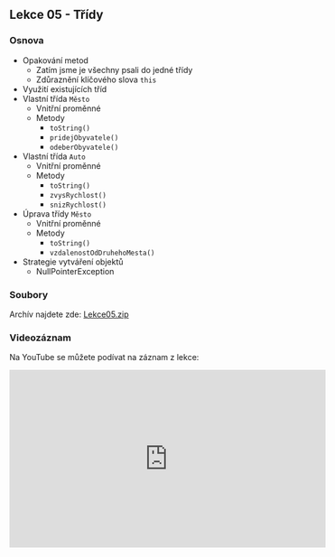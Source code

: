 Lekce 05 - Třídy
----------------

### Osnova

- Opakování metod
    - Zatím jsme je všechny psali do jedné třídy
    - Zdůraznění klíčového slova `this`
- Využití existujících tříd
- Vlastní třída `Město`
    - Vnitřní proměnné
    - Metody
        - `toString()`
        - `pridejObyvatele()`
        - `odeberObyvatele()`
- Vlastní třída `Auto`
    - Vnitřní proměnné
    - Metody
        - `toString()`
        - `zvysRychlost()`
        - `snizRychlost()`
- Úprava třídy `Město`
    - Vnitřní proměnné
    - Metody
        - `toString()`
        - `vzdalenostOdDruhehoMesta()`
- Strategie vytváření objektů
    - NullPointerException

### Soubory

Archív najdete zde: [Lekce05.zip](/data/2020-podzim/java-online/Lekce05.zip)

### Videozáznam

Na YouTube se můžete podívat na záznam z lekce:

<iframe width="560" height="315" src="https://www.youtube.com/embed/3NdSkM-1P3M" frameborder="0" allow="accelerometer; autoplay; clipboard-write; encrypted-media; gyroscope; picture-in-picture" allowfullscreen></iframe>